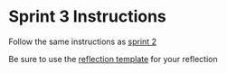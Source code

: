 # Sprint 3 Instructions

Follow the same instructions as [sprint 2](sprint2.md)

Be sure to use the [reflection template](sprint.template.md) for your reflection

